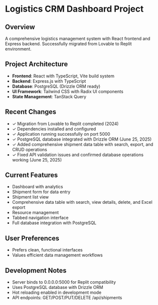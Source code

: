 # Logistics CRM Dashboard Project

## Overview
A comprehensive logistics management system with React frontend and Express backend. Successfully migrated from Lovable to Replit environment.

## Project Architecture
- **Frontend**: React with TypeScript, Vite build system
- **Backend**: Express.js with TypeScript
- **Database**: PostgreSQL (Drizzle ORM ready)
- **UI Framework**: Tailwind CSS with Radix UI components
- **State Management**: TanStack Query

## Recent Changes
- ✓ Migration from Lovable to Replit completed (2024)
- ✓ Dependencies installed and configured
- ✓ Application running successfully on port 5000
- ✓ PostgreSQL database integrated with Drizzle ORM (June 25, 2025)
- ✓ Added comprehensive shipment data table with search, export, and CRUD operations
- ✓ Fixed API validation issues and confirmed database operations working (June 25, 2025)

## Current Features
- Dashboard with analytics
- Shipment form for data entry
- Shipment list view
- Comprehensive data table with search, view details, delete, and Excel export
- Resource management
- Tabbed navigation interface
- Full database integration with PostgreSQL

## User Preferences
- Prefers clean, functional interfaces
- Values efficient data management workflows

## Development Notes
- Server binds to 0.0.0.0:5000 for Replit compatibility
- Uses PostgreSQL database with Drizzle ORM
- Hot reloading enabled in development mode
- API endpoints: GET/POST/PUT/DELETE /api/shipments